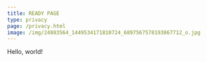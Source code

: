 ```yaml
---
title: READY PAGE
type: privacy
page: /privacy.html
image: /img/24883564_1449534171810724_6897567578193867712_o.jpg
---
```

Hello, world!
